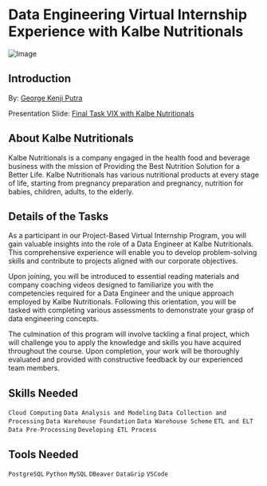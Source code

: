 # Data Engineering Virtual Internship Experience with Kalbe Nutritionals

![Image](https://assets.pikiran-rakyat.com/crop/0x0:0x0/750x500/photo/2021/09/12/1992975802.png)

## Introduction

By: [George Kenji Putra](https://www.linkedin.com/in/georgekenjiputra/)

Presentation Slide: [Final Task VIX with Kalbe Nutritionals](https://www.canva.com/design/DAFrgeCkybk/zICIK9gUGrqCqm1qzPnTBg/view?utm_content=DAFrgeCkybk&utm_campaign=designshare&utm_medium=link&utm_source=publishsharelink)

## About Kalbe Nutritionals

Kalbe Nutritionals is a company engaged in the health food and beverage business with the mission of Providing the Best Nutrition Solution for a Better Life. Kalbe Nutritionals has various nutritional products at every stage of life, starting from pregnancy preparation and pregnancy, nutrition for babies, children, adults, to the elderly.

## Details of the Tasks

As a participant in our Project-Based Virtual Internship Program, you will gain valuable insights into the role of a Data Engineer at Kalbe Nutritionals. This comprehensive experience will enable you to develop problem-solving skills and contribute to projects aligned with our corporate objectives.

Upon joining, you will be introduced to essential reading materials and company coaching videos designed to familiarize you with the competencies required for a Data Engineer and the unique approach employed by Kalbe Nutritionals. Following this orientation, you will be tasked with completing various assessments to demonstrate your grasp of data engineering concepts.

The culmination of this program will involve tackling a final project, which will challenge you to apply the knowledge and skills you have acquired throughout the course. Upon completion, your work will be thoroughly evaluated and provided with constructive feedback by our experienced team members.

## Skills Needed

`Cloud Computing` `Data Analysis and Modeling` `Data Collection and Processing` `Data Warehouse Foundation` `Data Warehouse Scheme` `ETL and ELT` `Data Pre-Processing` `Developing ETL Process`

## Tools Needed

`PostgreSQL` `Python` `MySQL` `DBeaver` `DataGrip` `VSCode`

